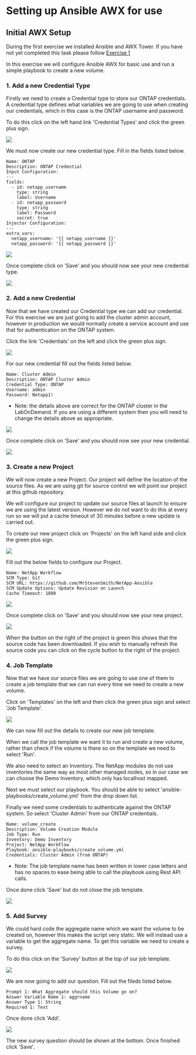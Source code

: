 # Setting up Ansible AWX for use

## Initial AWX Setup

During the first exercise we installed Ansible and AWX Tower.  If you have not yet completed this task please follow [Exercise 1](https://github.com/MrStevenSmith/NetApp-Ansible/tree/master/1.Installing_Ansible_and_AWX)

In this exercise we will configure Ansible AWX for basic use and run a simple playbook to create a new volume.

### 1. Add a new Credential Type

Firstly we need to create a Credential type to store our ONTAP credentials.  A credential type defines what variables we are going to use when creating our credentials, which in this case is the ONTAP username and password.

To do this click on the left hand link 'Credential Types' and click the green plus sign.

<img align="center" src="https://github.com/MrStevenSmith/NetApp-Ansible/blob/master/2.Setting_up_Ansible_AWX/images/credential_type_01.png">

We must now create our new credential type.  Fill in the fields listed below.

```
Name: ONTAP
Description: ONTAP Credential
Input Configuration:
---
fields:
  - id: netapp_username
    type: string
    label: Username
  - id: netapp_password
    type: string
    label: Password
    secret: true
Injector Configuration:
---
extra_vars:
  netapp_username: '{{ netapp_username }}'
  netapp_password: '{{ netapp_password }}'
```

<img align="center" src="https://github.com/MrStevenSmith/NetApp-Ansible/blob/master/2.Setting_up_Ansible_AWX/images/credential_type_02.png">

Once complete click on 'Save' and you should now see your new credential type.

<img align="center" src="https://github.com/MrStevenSmith/NetApp-Ansible/blob/master/2.Setting_up_Ansible_AWX/images/credential_type_03.png">

### 2. Add a new Credential

Now that we have created our Credential type we can add our credential.  For this exercise we are just going to add the cluster admin account, however in production we would normally create a service account and use that for authentication on the ONTAP system.

Click the link 'Credentials' on the left and click the green plus sign.

<img align="center" src="https://github.com/MrStevenSmith/NetApp-Ansible/blob/master/2.Setting_up_Ansible_AWX/images/credential_01.png">

For our new credential fill out the fields listed below.

```
Name: Cluster Admin
Description: ONTAP Cluster Admin
Credential Type: ONTAP
Username: admin
Password: Netapp1!
```

* Note: the details above are correct for the ONTAP cluster in the LabOnDemand.  If you are using a different system then you will need to change the details above as appropriate.

<img align="center" src="https://github.com/MrStevenSmith/NetApp-Ansible/blob/master/2.Setting_up_Ansible_AWX/images/credential_02.png">

Once complete click on 'Save' and you should now see your new credential.

<img align="center" src="https://github.com/MrStevenSmith/NetApp-Ansible/blob/master/2.Setting_up_Ansible_AWX/images/credential_03.png">

### 3. Create a new Project

We will now create a new Project.  Our project will define the location of the source files.  As we are using git for source control we will point our project at this github repository.

We will configure our project to update our source files at launch to ensure we are using the latest version.  However we do not want to do this at every run so we will put a cache timeout of 30 minutes before a new update is carried out.

To create our new project click on 'Projects' on the left hand side and click the green plus sign.

<img align="center" src="https://github.com/MrStevenSmith/NetApp-Ansible/blob/master/2.Setting_up_Ansible_AWX/images/project_01.png">

Fill out the below fields to configure our Project.

```
Name: NetApp Workflow
SCM Type: Git
SCM URL: https://github.com/MrStevenSmith/NetApp-Ansible
SCM Update Options: Update Revision on Launch
Cache Timeout: 1800
```

<img align="center" src="https://github.com/MrStevenSmith/NetApp-Ansible/blob/master/2.Setting_up_Ansible_AWX/images/project_02.png">

Once complete click on 'Save' and you should now see your new project.

<img align="center" src="https://github.com/MrStevenSmith/NetApp-Ansible/blob/master/2.Setting_up_Ansible_AWX/images/project_03.png">

When the button on the right of the project is green this shows that the source code has been downloaded.  If you wish to manually refresh the source code you can click on the cycle button to the right of the project.

### 4. Job Template

Now that we have our source files we are going to use one of them to create a job template that we can run every time we need to create a new volume.

Click on 'Templates' on the left and then click the green plus sign and select 'Job Template'.

<img align="center" src="https://github.com/MrStevenSmith/NetApp-Ansible/blob/master/2.Setting_up_Ansible_AWX/images/template_01.png">

We can now fill out the details to create our new job template.

When we call the job template we want it to run and create a new volume, rather than check if the volume is there so on the template we need to select 'Run'.

We also need to select an Inventory.  The NetApp modules do not use inventories the same way as most other managed nodes, so in our case we can choose the Demo Inventory, which only has localhost mapped.

Next we must select our playbook.  You should be able to select 'ansible-playbooks/create_volume.yml' from the drop down list.

Finally we need some credentials to authenticate against the ONTAP system.  So select 'Cluster Admin' from our ONTAP credentials.

```
Name: volume_create
Description: Volume Creation Module
Job Type: Run
Inventory: Demo Inventory
Project: NetApp WorkFlow
Playbook: ansible-playbooks/create_volume.yml
Credentials: Cluster Admin (from ONTAP)
```

* Note: The job template name has been written in lower case letters and has no spaces to ease being able to call the playbook using Rest API calls.

Once done click 'Save' but do not close the job template.

<img align="center" src="https://github.com/MrStevenSmith/NetApp-Ansible/blob/master/2.Setting_up_Ansible_AWX/images/template_02.png">

### 5. Add Survey

We could hard code the aggregate name which we want the volume to be created on, however this makes the script very static.  We will instead use a variable to get the aggregate name.  To get this variable we need to create a survey.

To do this click on the 'Survey' button at the top of our job template.

<img align="center" src="https://github.com/MrStevenSmith/NetApp-Ansible/blob/master/2.Setting_up_Ansible_AWX/images/survey_01.png">

We are now going to add our question.  Fill out the fileds listed below.

```
Prompt 1: What Aggregate should this Volume go on?
Answer Variable Name 1: aggrname
Answer Type 1: String
Required 1: Text
```

Once done click 'Add'.

<img align="center" src="https://github.com/MrStevenSmith/NetApp-Ansible/blob/master/2.Setting_up_Ansible_AWX/images/survey_02.png">

The new survey question should be shown at the bottom.  Once finished click 'Save'.
